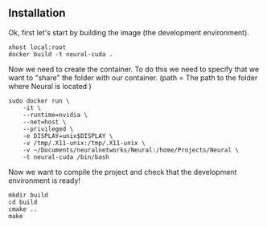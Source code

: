 ## Installation

Ok, first let's start by building the image (the development environment). 
```
xhost local:root
docker build -t neural-cuda .
```
Now we need to create the container. To do this we need to specify that we want to "share" the folder with our container. (path = The path to the folder where Neural is located )
```
sudo docker run \
    -it \
    --runtime=nvidia \
    --net=host \
    --privileged \
    -e DISPLAY=unix$DISPLAY \
    -v /tmp/.X11-unix:/tmp/.X11-unix \
    -v ~/Documents/neuralnetworks/Neural:/home/Projects/Neural \
    -t neural-cuda /bin/bash
```
Now we want to compile the project and check that the development environment is ready!
```
mkdir build
cd build
cmake ..
make
```